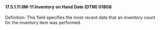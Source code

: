 #### 17.5.1.11 IIM-11 Inventory on Hand Date (DTM) 01808

Definition: This field specifies the most recent date that an inventory count for the inventory item was performed.
